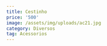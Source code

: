 ```yaml
---
title: Cestinho
price: '500'
image: /assets/img/uploads/ac21.jpg
category: Diversos
tag: Acessorios
---
```


